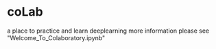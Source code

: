 # coLab
a place to practice and learn deeplearning
more information please see "Welcome_To_Colaboratory.ipynb"

